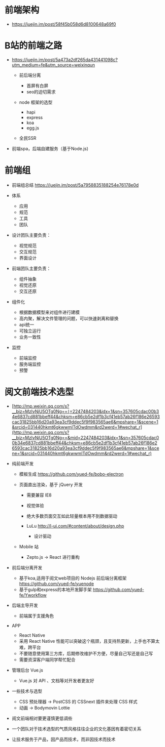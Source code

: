 # 前端架构

- <https://juejin.im/post/58f45b058d6d8100648a69f0>

# B站的前端之路

- <https://juejin.im/post/5a473a2df265da431441098c?utm_medium=fe&utm_source=weixinqun>

  - 前后端分离

    - 首屏有白屏
    - seo的迫切需求

  - node 框架的选型

    - hapi
    - express
    - koa
    - egg.js

  - 全民SSR

- 前端spa，后端自建服务（基于Node.js)

# 前端组

- 前端组总结 <https://juejin.im/post/5a7958835188254e76178e0d>
- 体系

  - 应用
  - 规范
  - 工具
  - 团队

- 设计团队主要负责：

  - 视觉规范
  - 交互规范
  - 界面设计

- 前端团队主要负责：

  - 组件抽象
  - 视觉还原
  - 交互还原

- 组件化

  - 根据数据模型来对组件进行建模
  - 高内聚，解决文件管理的问题，可以快速剥离和替换
  - api统一
  - 可独立运行
  - 业务一致性

- 监控

  - 前端监控
  - 服务端监控
  - 预警

# 阅文前端技术选型

- [http://mp.weixin.qq.com/s?__biz=MzIyNjU5OTg0Ng==∣=2247484203&idx=1&sn=357605cdac00b34e6837cd881bbeff44&chksm=e86cb5e2df1b3cf41eb57ab26f186e26593cac31825bb16d20a93ea3cf9ddec5f9f983565ae6&mpshare=1&scene=1&srcid=031440hkmt6gkwwmITdOwdmm&rd2werd=1#wechat_r](http://mp.weixin.qq.com/s?__biz=MzIyNjU5OTg0Ng==&mid=2247484203&idx=1&sn=357605cdac00b34e6837cd881bbeff44&chksm=e86cb5e2df1b3cf41eb57ab26f186e26593cac31825bb16d20a93ea3cf9ddec5f9f983565ae6&mpshare=1&scene=1&srcid=031440hkmt6gkwwmITdOwdmm&rd2werd=1#wechat_r)

- 纯前端开发

  - 模板生成 <https://github.com/yued-fe/bobo-electron>
  - 页面直出渲染，基于 jQuery 开发

    - 需要兼容 IE8
    - 视觉体验
    - 绝大多数页面交互如此轻量根本用不到数据驱动
    - LuLu <http://l-ui.com/#content/about/design.php>

      - 设计驱动

  - Mobile 站

    - Zepto.js -> React 进行重构

- 前后端分离开发

  - 基于koa,适用于阅文web项目的 Nodejs 前后端分离框架 <https://github.com/yued-fe/yuenode>
  - 基于gulp和express的本地开发脚手架 <https://github.com/yued-fe/Yworkflow>

- 后端主导开发

  - 前端属于支援角色

- APP
  - React Native
  - 采用 React Native 性能可以突破这个瓶颈，且支持热更新，上手也不算太难，跨平台
  - 不要随意使用第三方库，后期修改维护不方便，尽量自己写还是自己写
  - 需要资深客户端同学帮忙配合

- 管理后台  Vue.js

  - Vue.js 对 API 、文档等对开发者更友好

- 一些技术与选型
  - CSS 预处理器 -> PostCSS 的 CSSnext 插件来处理 CSS 样式
  - 动画 -> Bodymovin Lottie


- 阅文前端相对要更谨慎更低调些
- 一个团队对于技术选型的气质风格往往企业的文化基因有着密切关系  
- 让技术服务于产品，因产品而技术，而非因技术而技术
